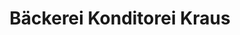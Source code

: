 ---
title: "Bäckerei Konditorei Kraus"
url: /burtenbach/baeckerei-konditorei-kraus/
shop: Bäckerei
---
